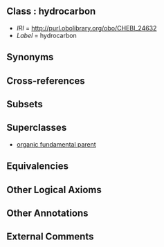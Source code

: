 
## Class : hydrocarbon

 * *IRI* = http://purl.obolibrary.org/obo/CHEBI_24632
 * *Label* = hydrocarbon

## Synonyms


## Cross-references


## Subsets


## Superclasses

 * [organic fundamental parent](../../CHEBI/45/CHEBI_33245.md)

## Equivalencies


## Other Logical Axioms


## Other Annotations


## External Comments

